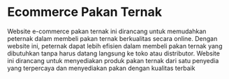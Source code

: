 # Ecommerce Pakan Ternak
Website e-commerce pakan ternak ini dirancang untuk memudahkan peternak dalam membeli pakan ternak berkualitas secara online. Dengan website ini, peternak dapat lebih efisien dalam membeli pakan ternak yang dibutuhkan tanpa harus datang langsung ke toko atau distributor. Website ini dirancang untuk menyediakan produk pakan ternak dari satu penyedia yang terpercaya dan menyediakan pakan dengan kualitas terbaik
